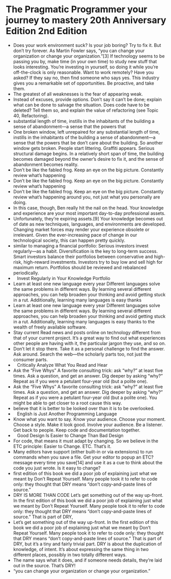 # The Pragmatic Programmer your journey to mastery 20th Anniversary Edition 2nd Edition
- Does your work environment suck? Is your job boring? Try to fix it. But don’t try forever. As Martin Fowler says, “you can change your organization or change your organization.”[3] If technology seems to be passing you by, make time (in your own time) to study new stuff that looks interesting. You’re investing in yourself, so doing it while you’re off-the-clock is only reasonable. Want to work remotely? Have you asked? If they say no, then find someone who says yes. This industry gives you a remarkable set of opportunities. Be proactive, and take them.
- The greatest of all weaknesses is the fear of appearing weak.
- Instead of excuses, provide options. Don’t say it can’t be done; explain what can be done to salvage the situation. Does code have to be deleted? Tell them so, and explain the value of refactoring (see Topic 40, ​Refactoring​).
- substantial length of time, instills in the inhabitants of the building a sense of abandonment—a sense that the powers that
- One broken window, left unrepaired for any substantial length of time, instills in the inhabitants of the building a sense of abandonment—a sense that the powers that be don’t care about the building. So another window gets broken. People start littering. Graffiti appears. Serious structural damage begins. In a relatively short span of time, the building becomes damaged beyond the owner’s desire to fix it, and the sense of abandonment becomes reality.
- Don’t be like the fabled frog. Keep an eye on the big picture. Constantly review what’s happening
- Don’t be like the fabled frog. Keep an eye on the big picture. Constantly review what’s happening
- Don’t be like the fabled frog. Keep an eye on the big picture. Constantly review what’s happening around you, not just what you personally are doing.
- In this case, though, Ben really hit the nail on the head. Your knowledge and experience are your most important day-to-day professional assets.
- Unfortunately, they’re expiring assets.[9] Your knowledge becomes out of date as new techniques, languages, and environments are developed. Changing market forces may render your experience obsolete or irrelevant. Given the ever-increasing pace of change in our technological society, this can happen pretty quickly.
- similar to managing a financial portfolio: Serious investors invest regularly—as a habit. Diversification is the key to long-term success. Smart investors balance their portfolios between conservative and high-risk, high-reward investments. Investors try to buy low and sell high for maximum return. Portfolios should be reviewed and rebalanced periodically.
-    Invest Regularly in Your Knowledge Portfolio
- Learn at least one new language every year Different languages solve the same problems in different ways. By learning several different approaches, you can help broaden your thinking and avoid getting stuck in a rut. Additionally, learning many languages is easy thanks
- Learn at least one new language every year Different languages solve the same problems in different ways. By learning several different approaches, you can help broaden your thinking and avoid getting stuck in a rut. Additionally, learning many languages is easy thanks to the wealth of freely available software.
- Stay current Read news and posts online on technology different from that of your current project. It’s a great way to find out what experiences other people are having with it, the particular jargon they use, and so on.
- Don’t let it stop there. Take it as a personal challenge to find the answer. Ask around. Search the web—the scholarly parts too, not just the consumer parts.
-    Critically Analyze What You Read and Hear
- Ask the “Five Whys” A favorite consulting trick: ask “why?” at least five times. Ask a question, and get an answer. Dig deeper by asking “why?” Repeat as if you were a petulant four-year old (but a polite one).
- Ask the “Five Whys” A favorite consulting trick: ask “why?” at least five times. Ask a question, and get an answer. Dig deeper by asking “why?” Repeat as if you were a petulant four-year old (but a polite one). You might be able to get closer to a root cause this way.
- believe that it is better to be looked over than it is to be overlooked.
-    English is Just Another Programming Language
- Know what you want to say. Know your audience. Choose your moment. Choose a style. Make it look good. Involve your audience. Be a listener. Get back to people. Keep code and documentation together.
-    Good Design Is Easier to Change Than Bad Design
- For code, that means it must adapt by changing. So we believe in the ETC principle: Easier to Change. ETC. That’s it.
- Many editors have support (either built-in or via extensions) to run commands when you save a file. Get your editor to popup an ETC? message every time you save[14] and use it as a cue to think about the code you just wrote. Is it easy to change?
- first edition of this book we did a poor job of explaining just what we meant by Don’t Repeat Yourself. Many people took it to refer to code only: they thought that DRY means “don’t copy-and-paste lines of source.”
- DRY IS MORE THAN CODE Let’s get something out of the way up-front. In the first edition of this book we did a poor job of explaining just what we meant by Don’t Repeat Yourself. Many people took it to refer to code only: they thought that DRY means “don’t copy-and-paste lines of source.” That is part of DRY,
- Let’s get something out of the way up-front. In the first edition of this book we did a poor job of explaining just what we meant by Don’t Repeat Yourself. Many people took it to refer to code only: they thought that DRY means “don’t copy-and-paste lines of source.” That is part of DRY, but it’s a tiny and fairly trivial part. DRY is about the duplication of knowledge, of intent. It’s about expressing the same thing in two different places, possibly in two totally different ways.
- The name says what it does, and if someone needs details, they’re laid out in the source. That’s DRY!
- “you can change your organization or change your organization.”
